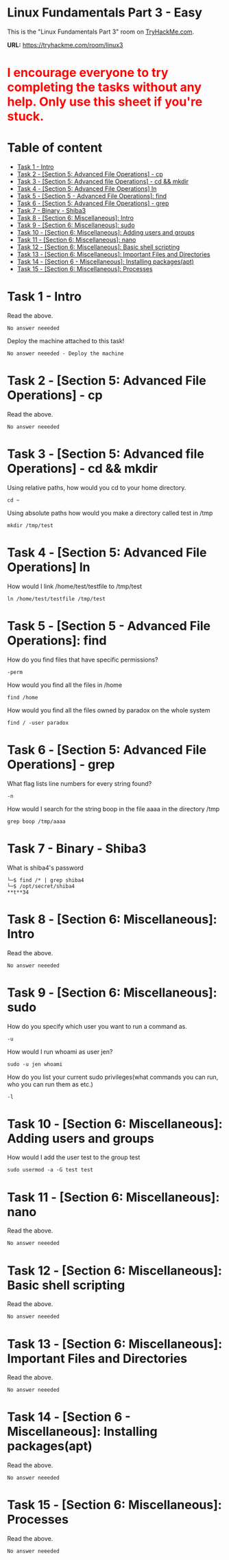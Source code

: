 # Linux Fundamentals Part 3 - Easy 

This is the "Linux Fundamentals Part 3" room on <a href="https://tryhackme.com">TryHackMe.com</a>. 

**URL:** https://tryhackme.com/room/linux3


<h1 style="color:Red">I encourage everyone to try completing the tasks without any help. Only use this sheet if you're stuck.</h1>


# Table of content
- [Task 1 - Intro](#task-1---intro)
- [Task 2 - [Section 5: Advanced File Operations] - cp](#task-2---section-5-advanced-file-operations---cp)
- [Task 3 - [Section 5: Advanced file Operations] - cd && mkdir](#task-3---section-5-advanced-file-operations---cd--mkdir)
- [Task 4 - [Section 5: Advanced File Operations] ln](#task-4---section-5-advanced-file-operations-ln)
- [Task 5 - [Section 5 - Advanced File Operations]: find](#task-5---section-5---advanced-file-operations-find)
- [Task 6 - [Section 5: Advanced File Operations] - grep](#task-6---section-5-advanced-file-operations---grep)
- [Task 7 -  Binary - Shiba3](#task-7----binary---shiba3)
- [Task 8 - [Section 6: Miscellaneous]: Intro](#task-8---section-6-miscellaneous-intro)
- [Task 9 - [Section 6: Miscellaneous]: sudo](#task-9---section-6-miscellaneous-sudo)
- [Task 10 - [Section 6: Miscellaneous]: Adding users and groups](#task-10---section-6-miscellaneous-adding-users-and-groups)
- [Task 11 - [Section 6: Miscellaneous]: nano](#task-11---section-6-miscellaneous-nano)
- [Task 12 - [Section 6: Miscellaneous]: Basic shell scripting](#task-12---section-6-miscellaneous-basic-shell-scripting)
- [Task 13 - [Section 6: Miscellaneous]: Important Files and Directories](#task-13---section-6-miscellaneous-important-files-and-directories)
- [Task 14 - [Section 6 - Miscellaneous]: Installing packages(apt)](#task-14---section-6---miscellaneous-installing-packagesapt)
- [Task 15 - [Section 6: Miscellaneous]: Processes](#task-15---section-6-miscellaneous-processes)





# Task 1 - Intro 
Read the above.
```
No answer neeeded
```

Deploy the machine attached to this task!
```
No answer neeeded - Deploy the machine
```


# Task 2 - [Section 5: Advanced File Operations] - cp
Read the above.
```
No answer neeeded
```

# Task 3 - [Section 5: Advanced file Operations] - cd && mkdir
Using relative paths, how would you cd to your home directory.
```
cd ~
```
Using absolute paths how would you make a directory called test in /tmp
```
mkdir /tmp/test
```

# Task 4 - [Section 5: Advanced File Operations] ln
How would I link /home/test/testfile to /tmp/test
```
ln /home/test/testfile /tmp/test
```




# Task 5 - [Section 5 - Advanced File Operations]: find
How do you find files that have specific permissions?
```
-perm
```
How would you find all the files in /home
```
find /home
```
How would you find all the files owned by paradox on the whole system
```
find / -user paradox
```


# Task 6 - [Section 5: Advanced File Operations] - grep
What flag lists line numbers for every string found?
```
-n
```
How would I search for the string boop in the file aaaa in the directory /tmp
```
grep boop /tmp/aaaa
```

# Task 7 -  Binary - Shiba3
What is shiba4's password
```
└─$ find /* | grep shiba4
└─$ /opt/secret/shiba4
**t**34
```

# Task 8 - [Section 6: Miscellaneous]: Intro
Read the above.
```
No answer neeeded
```

# Task 9 - [Section 6: Miscellaneous]: sudo
How do you specify which user you want to run a command as.
```
-u
```
How would I run whoami as user jen?
```
sudo -u jen whoami
```
How do you list your current sudo privileges(what commands you can run, who you can run them as etc.)    
```
-l
```

# Task 10 - [Section 6: Miscellaneous]: Adding users and groups
How would I add the user test to the group test

```
sudo usermod -a -G test test
```
# Task 11 - [Section 6: Miscellaneous]: nano
Read the above.
```
No answer neeeded
```
# Task 12 - [Section 6: Miscellaneous]: Basic shell scripting
Read the above.
```
No answer neeeded
```
# Task 13 - [Section 6: Miscellaneous]: Important Files and Directories
Read the above.
```
No answer neeeded
```
# Task 14 - [Section 6 - Miscellaneous]: Installing packages(apt)
Read the above.
```
No answer neeeded
```
# Task 15 - [Section 6: Miscellaneous]: Processes
Read the above.
```
No answer neeeded
```